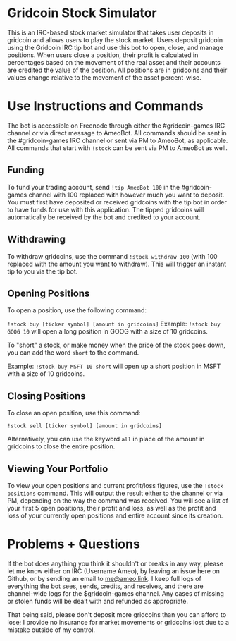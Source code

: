 # Gridcoin Stock Simulator
This is an IRC-based stock market simulator that takes user deposits in gridcoin and allows users to play the stock market.  Users deposit gridcoin using the Gridcoin IRC tip bot and use this bot to open, close, and manage positions.  When users close a position, their profit is calculated in percentages based on the movement of the real asset and their accounts are credited the value of the position.  All positions are in gridcoins and their values change relative to the movement of the asset percent-wise.

# Use Instructions and Commands
The bot is accessible on Freenode through either the #gridcoin-games IRC channel or via direct message to AmeoBot.  All commands should be sent in the #gridcoin-games IRC channel or sent via PM to AmeoBot, as applicable.  All commands that start with `!stock` can be sent via PM to AmeoBot as well.

## Funding
To fund your trading account, send `!tip AmeoBot 100` in the #gridcoin-games channel with 100 replaced with however much you want to deposit.  You must first have deposited or received gridcoins with the tip bot in order to have funds for use with this application.  The tipped gridcoins will automatically be received by the bot and credited to your account.

## Withdrawing
To withdraw gridcoins, use the command `!stock withdraw 100` (with 100 replaced with the amount you want to withdraw).  This will trigger an instant tip to you via the tip bot.

## Opening Positions
To open a position, use the following command:

`!stock buy [ticker symbol] [amount in gridcoins]`
Example: `!stock buy GOOG 10` will open a long position in GOOG with a size of 10 gridcoins.

To "short" a stock, or make money when the price of the stock goes down, you can add the word `short` to the command.

Example: `!stock buy MSFT 10 short` will open up a short position in MSFT with a size of 10 gridcoins.

## Closing Positions
To close an open position, use this command:

`!stock sell [ticker symbol] [amount in gridcoins]`

Alternatively, you can use the keyword `all` in place of the amount in gridcoins to close the entire position.

## Viewing Your Portfolio
To view your open positions and current profit/loss figures, use the `!stock positions` command.  This will output the result either to the channel or via PM, depending on the way the command was received.  You will see a list of your first 5 open positions, their profit and loss, as well as the profit and loss of your currently open positions and entire account since its creation.

# Problems + Questions
If the bot does anything you think it shouldn't or breaks in any way, please let me know either on IRC (Username Ameo), by leaving an issue here on Github, or by sending an email to me@ameo.link.  I keep full logs of everything the bot sees, sends, credits, and receives, and there are channel-wide logs for the $gridcoin-games channel.  Any cases of missing or stolen funds will be dealt with and refunded as appropriate.  

That being said, please don't deposit more gridcoins than you can afford to lose; I provide no insurance for market movements or gridcoins lost due to a mistake outside of my control.
